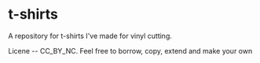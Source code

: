 # t-shirts

A repository for t-shirts I've made for vinyl cutting.

Licene -- CC_BY_NC. Feel free to borrow, copy, extend and make your own
